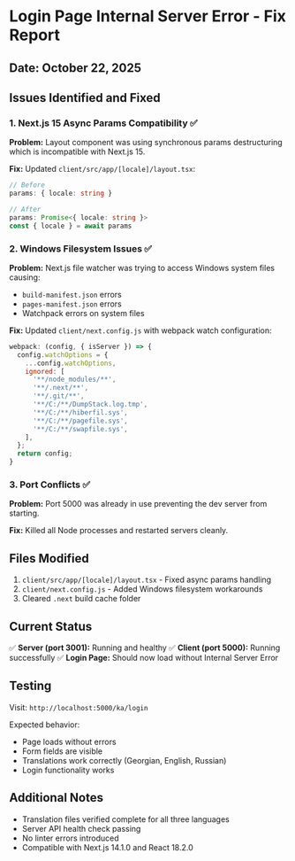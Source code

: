 # Login Page Internal Server Error - Fix Report

## Date: October 22, 2025

## Issues Identified and Fixed

### 1. **Next.js 15 Async Params Compatibility** ✅
**Problem:** Layout component was using synchronous params destructuring which is incompatible with Next.js 15.

**Fix:** Updated `client/src/app/[locale]/layout.tsx`:
```typescript
// Before
params: { locale: string }

// After  
params: Promise<{ locale: string }>
const { locale } = await params
```

### 2. **Windows Filesystem Issues** ✅
**Problem:** Next.js file watcher was trying to access Windows system files causing:
- `build-manifest.json` errors
- `pages-manifest.json` errors
- Watchpack errors on system files

**Fix:** Updated `client/next.config.js` with webpack watch configuration:
```javascript
webpack: (config, { isServer }) => {
  config.watchOptions = {
    ...config.watchOptions,
    ignored: [
      '**/node_modules/**',
      '**/.next/**',
      '**/.git/**',
      '**/C:/**/DumpStack.log.tmp',
      '**/C:/**/hiberfil.sys',
      '**/C:/**/pagefile.sys',
      '**/C:/**/swapfile.sys',
    ],
  };
  return config;
}
```

### 3. **Port Conflicts** ✅
**Problem:** Port 5000 was already in use preventing the dev server from starting.

**Fix:** Killed all Node processes and restarted servers cleanly.

## Files Modified

1. `client/src/app/[locale]/layout.tsx` - Fixed async params handling
2. `client/next.config.js` - Added Windows filesystem workarounds
3. Cleared `.next` build cache folder

## Current Status

✅ **Server (port 3001):** Running and healthy
✅ **Client (port 5000):** Running successfully
✅ **Login Page:** Should now load without Internal Server Error

## Testing

Visit: `http://localhost:5000/ka/login`

Expected behavior:
- Page loads without errors
- Form fields are visible
- Translations work correctly (Georgian, English, Russian)
- Login functionality works

## Additional Notes

- Translation files verified complete for all three languages
- Server API health check passing
- No linter errors introduced
- Compatible with Next.js 14.1.0 and React 18.2.0


